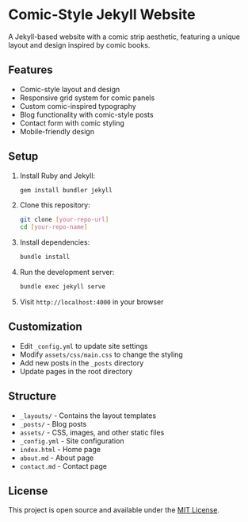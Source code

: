 # Comic-Style Jekyll Website

A Jekyll-based website with a comic strip aesthetic, featuring a unique layout and design inspired by comic books.

## Features

- Comic-style layout and design
- Responsive grid system for comic panels
- Custom comic-inspired typography
- Blog functionality with comic-style posts
- Contact form with comic styling
- Mobile-friendly design

## Setup

1. Install Ruby and Jekyll:
   ```bash
   gem install bundler jekyll
   ```

2. Clone this repository:
   ```bash
   git clone [your-repo-url]
   cd [your-repo-name]
   ```

3. Install dependencies:
   ```bash
   bundle install
   ```

4. Run the development server:
   ```bash
   bundle exec jekyll serve
   ```

5. Visit `http://localhost:4000` in your browser

## Customization

- Edit `_config.yml` to update site settings
- Modify `assets/css/main.css` to change the styling
- Add new posts in the `_posts` directory
- Update pages in the root directory

## Structure

- `_layouts/` - Contains the layout templates
- `_posts/` - Blog posts
- `assets/` - CSS, images, and other static files
- `_config.yml` - Site configuration
- `index.html` - Home page
- `about.md` - About page
- `contact.md` - Contact page

## License

This project is open source and available under the [MIT License](LICENSE). 